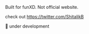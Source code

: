Built for funXD. Not official website.

check out https://twitter.com/ShitalikB

🔭 under development
